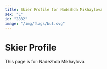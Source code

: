```yaml
---
title: Skier Profile for Nadezhda Mikhaylova
sex: "L"
id: "2832"
image: "/img/flags/bul.svg" 
---
```


# Skier Profile

This page is for: Nadezhda Mikhaylova.
    